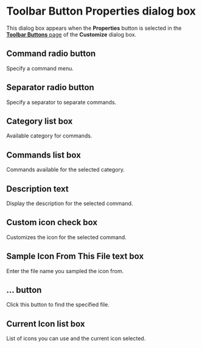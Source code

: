 # Toolbar Button Properties dialog box

This dialog box appears when the **Properties** button is selected in the [**Toolbar Buttons** page](../index.md) of the **Customize** dialog box.

## Command radio button

Specify a command menu.

## Separator radio button

Specify a separator to separate commands.

## Category list box

Available category for commands.

## Commands list box

Commands available for the selected category.

## Description text

Display the description for the selected command.

## Custom icon check box

Customizes the icon for the selected command.

## Sample Icon From This File text box

Enter the file name you sampled the icon from.

## ... button

Click this button to find the specified file.

## Current Icon list box

List of icons you can use and the current icon selected.
